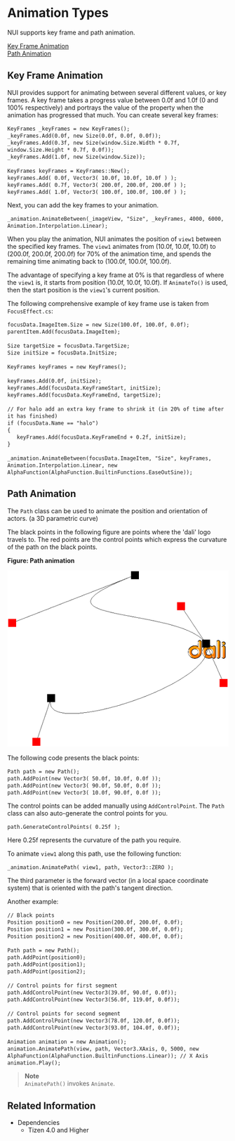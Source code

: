 # Animation Types

NUI supports key frame and path animation.

[Key Frame Animation](#1)<br>
[Path Animation](#2)<br>

<a name="1"></a>
## Key Frame Animation

NUI provides support for animating between several different values, or key frames.
A key frame takes a progress value between 0.0f and 1.0f (0 and 100% respectively) and portrays the value of the property when the animation has progressed that much.
You can create several key frames:

```
KeyFrames _keyFrames = new KeyFrames();
_keyFrames.Add(0.0f, new Size(0.0f, 0.0f, 0.0f));
_keyFrames.Add(0.3f, new Size(window.Size.Width * 0.7f, window.Size.Height * 0.7f, 0.0f));
_keyFrames.Add(1.0f, new Size(window.Size));

KeyFrames keyFrames = KeyFrames::New();
keyFrames.Add( 0.0f, Vector3( 10.0f, 10.0f, 10.0f ) );
keyFrames.Add( 0.7f, Vector3( 200.0f, 200.0f, 200.0f ) );
keyFrames.Add( 1.0f, Vector3( 100.0f, 100.0f, 100.0f ) );
```

Next, you can add the key frames to your animation.

```
_animation.AnimateBetween(_imageView, "Size", _keyFrames, 4000, 6000, Animation.Interpolation.Linear);
```

When you play the animation, NUI animates the position of `view1` between the specified key frames. The `view1` animates from (10.0f, 10.0f, 10.0f) to (200.0f, 200.0f, 200.0f) for 70% of the animation time, and spends the remaining time animating back to (100.0f, 100.0f, 100.0f).

The advantage of specifying a key frame at 0% is that regardless of where the `view1` is, it starts from position (10.0f, 10.0f, 10.0f). If `AnimateTo()` is used, then the start position is the `view1`'s current position.

The following comprehensive example of key frame use is taken from `FocusEffect.cs`:

```
focusData.ImageItem.Size = new Size(100.0f, 100.0f, 0.0f);
parentItem.Add(focusData.ImageItem);

Size targetSize = focusData.TargetSize;
Size initSize = focusData.InitSize;

KeyFrames keyFrames = new KeyFrames();

keyFrames.Add(0.0f, initSize);
keyFrames.Add(focusData.KeyFrameStart, initSize);
keyFrames.Add(focusData.KeyFrameEnd, targetSize);

// For halo add an extra key frame to shrink it (in 20% of time after it has finished)
if (focusData.Name == "halo")
{
   keyFrames.Add(focusData.KeyFrameEnd + 0.2f, initSize);
}

_animation.AnimateBetween(focusData.ImageItem, "Size", keyFrames, Animation.Interpolation.Linear, new AlphaFunction(AlphaFunction.BuiltinFunctions.EaseOutSine));
```

<a name="2"></a>
## Path Animation

The `Path` class can be used to animate the position and orientation of actors. (a 3D parametric curve)

The black points in the following figure are points where the 'dali' logo travels to. The red points are the control points which express the curvature of the path on the black points.

**Figure: Path animation**

![Path animation](./media/path_animation.png)

The following code presents the black points:

```
Path path = new Path();
path.AddPoint(new Vector3( 50.0f, 10.0f, 0.0f ));
path.AddPoint(new Vector3( 90.0f, 50.0f, 0.0f ));
path.AddPoint(new Vector3( 10.0f, 90.0f, 0.0f ));
```

The control points can be added manually using `AddControlPoint`. The `Path` class can also auto-generate the control points for you.

```
path.GenerateControlPoints( 0.25f );
```
Here 0.25f represents the curvature of the path you require.

To animate `view1` along this path, use the following function:

```
_animation.AnimatePath( view1, path, Vector3::ZERO );
```

The third parameter is the forward vector (in a local space coordinate system) that is oriented with the path's tangent direction.

Another example:

```
// Black points
Position position0 = new Position(200.0f, 200.0f, 0.0f);
Position position1 = new Position(300.0f, 300.0f, 0.0f);
Position position2 = new Position(400.0f, 400.0f, 0.0f);

Path path = new Path();
path.AddPoint(position0);
path.AddPoint(position1);
path.AddPoint(position2);

// Control points for first segment
path.AddControlPoint(new Vector3(39.0f, 90.0f, 0.0f));
path.AddControlPoint(new Vector3(56.0f, 119.0f, 0.0f));

// Control points for second segment
path.AddControlPoint(new Vector3(78.0f, 120.0f, 0.0f));
path.AddControlPoint(new Vector3(93.0f, 104.0f, 0.0f));

Animation animation = new Animation();
animation.AnimatePath(view, path, Vector3.XAxis, 0, 5000, new AlphaFunction(AlphaFunction.BuiltinFunctions.Linear)); // X Axis
animation.Play();
```

> **Note**   
> `AnimatePath()` invokes `Animate`.

## Related Information
* Dependencies
  -   Tizen 4.0 and Higher
